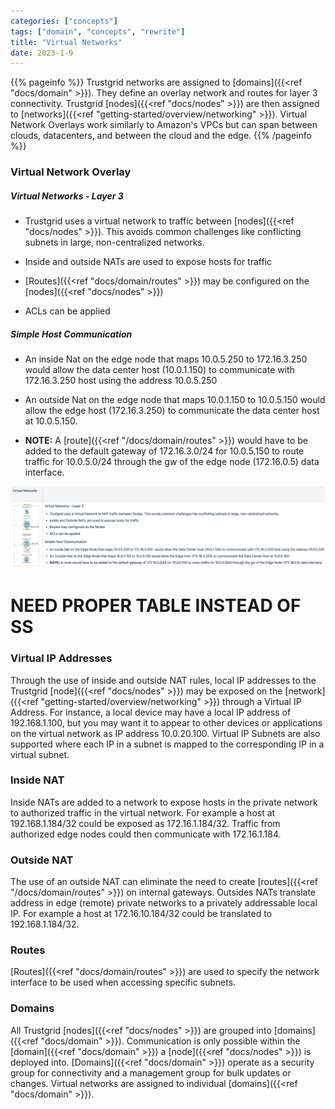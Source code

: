 ```yaml
---
categories: ["concepts"]
tags: ["domain", "concepts", "rewrite"]
title: "Virtual Networks"
date: 2023-1-9
---
```


{{% pageinfo %}}
Trustgrid networks are assigned to [domains]({{<ref "docs/domain" >}}). They define an overlay network and routes for layer 3 connectivity. Trustgrid [nodes]({{<ref "docs/nodes" >}}) are then assigned to [networks]({{<ref "getting-started/overview/networking" >}}). Virtual Network Overlays work similarly to Amazon's VPCs but can span between clouds, datacenters, and between the cloud and the edge.
{{% /pageinfo %}}

### Virtual Network Overlay

##### Virtual Networks - Layer 3

- Trustgrid uses a virtual network to traffic between [nodes]({{<ref "docs/nodes" >}}). This avoids common
  challenges like conflicting subnets in large, non-centralized networks.

- Inside and outside NATs are used to expose hosts for traffic

- [Routes]({{<ref "docs/domain/routes" >}}) may be configured on the [nodes]({{<ref "docs/nodes" >}})

- ACLs can be applied

##### Simple Host Communication

- An inside Nat on the edge node that maps 10.0.5.250 to 172.16.3.250 would allow the data center host (10.0.1.150) to communicate with 172.16.3.250 host using the address 10.0.5.250

- An outside Nat on the edge node that maps 10.0.1.150 to 10.0.5.150 would allow the edge host (172.16.3.250) to communicate the data center host at 10.0.5.150.

- **NOTE:** A [route]({{<ref "/docs/domain/routes" >}}) would have to be added to the default gateway of 172.16.3.0/24 for 10.0.5.150 to route traffic for 10.0.5.0/24 through the gw of the edge node (172.16.0.5) data interface.

![img](virtual-networks.png)

# **NEED PROPER TABLE INSTEAD OF SS**

### Virtual IP Addresses

Through the use of inside and outside NAT rules, local IP addresses to the Trustgrid [node]({{<ref "docs/nodes" >}}) may be exposed on the [network]({{<ref "getting-started/overview/networking" >}}) through a Virtual IP Address. For instance, a local device may have a local IP address of 192.168.1.100, but you may want it to appear to other devices or applications on the virtual network as IP address 10.0.20.100. Virtual IP Subnets are also supported where each IP in a subnet is mapped to the corresponding IP in a virtual subnet.

### Inside NAT

Inside NATs are added to a network to expose hosts in the private network to authorized traffic in the virtual network. For example a host at 192.168.1.184/32 could be exposed as 172.16.1.184/32. Traffic from authorized edge nodes could then communicate with 172.16.1.184.

### Outside NAT

The use of an outside NAT can eliminate the need to create [routes]({{<ref "/docs/domain/routes" >}}) on internal gateways. Outsides NATs translate address in edge (remote) private networks to a privately addressable local IP. For example a host at 172.16.10.184/32 could be translated to 192.168.1.184/32.

### Routes

[Routes]({{<ref "docs/domain/routes" >}}) are used to specify the network interface to be used when accessing specific subnets.

### Domains

All Trustgrid [nodes]({{<ref "docs/nodes" >}}) are grouped into [domains]({{<ref "docs/domain" >}}). Communication is only possible within the [domain]({{<ref "docs/domain" >}}) a [node]({{<ref "docs/nodes" >}}) is deployed into. [Domains]({{<ref "docs/domain" >}}) operate as a security group for connectivity and a management group for bulk updates or changes. Virtual networks are assigned to individual [domains]({{<ref "docs/domain" >}}).
